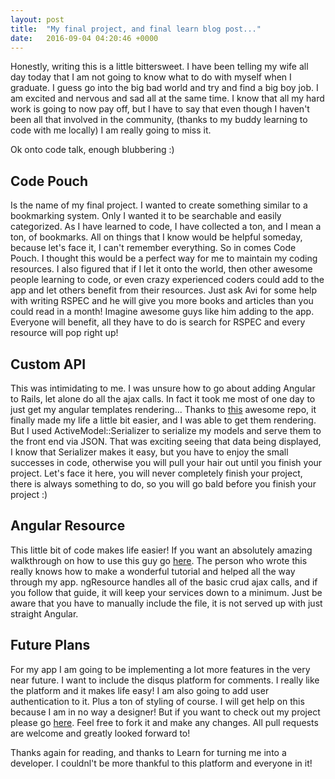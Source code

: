 ```yaml
---
layout: post
title:  "My final project, and final learn blog post..."
date:   2016-09-04 04:20:46 +0000
---
```



Honestly, writing this is a little bittersweet. I have been telling my wife all day today that I am not going to know what to do with myself when I graduate. I guess go into the big bad world and try and find a big boy job. I am excited and nervous and sad all at the same time. I know that all my hard work is going to now pay off, but I have to say that even though I haven't been all that involved in the community, (thanks to my buddy learning to code with me locally) I am really going to miss it. 

Ok onto code talk, enough blubbering :)

## Code Pouch
Is the name of my final project. I wanted to create something similar to a bookmarking system. Only I wanted it to be searchable and easily categorized. As I have learned to code, I have collected a ton, and I mean a ton, of bookmarks. All on things that I know would be helpful someday, because let's face it, I can't remember everything. So in comes Code Pouch. I thought this would be a perfect way for me to maintain my coding resources. I also figured that if I let it onto the world, then other awesome people learning to code, or even crazy experienced coders could add to the app and let others benefit from their resources. Just ask Avi for some help with writing RSPEC and he will give you more books and articles than you could read in a month! Imagine awesome guys like him adding to the app. Everyone will benefit, all they have to do is search for RSPEC and every resource will pop right up!

## Custom API
This was intimidating to me. I was unsure how to go about adding Angular to Rails, let alone do all the ajax calls. In fact it took me most of one day to just get my angular templates rendering... Thanks to [this](https://github.com/pitr/angular-rails-templates) awesome repo, it finally made my life a little bit easier, and I was able to get them rendering. But I used ActiveModel::Serializer to serialize my models and serve them to the front end via JSON. That was exciting seeing that data being displayed, I know that Serializer makes it easy, but you have to enjoy the small successes in code, otherwise you will pull your hair out until you finish your project. Let's face it here, you will never completely finish your project, there is always something to do, so you will go bald before you finish your project :)

## Angular Resource
This little bit of code makes life easier! If you want an absolutely amazing walkthrough on how to use this guy go [here](https://www.sitepoint.com/creating-crud-app-minutes-angulars-resource/). The person who wrote this really knows how to make a wonderful tutorial and helped all the way through my app. ngResource handles all of the basic crud ajax calls, and if you follow that guide, it will keep your services down to a minimum. Just be aware that you have to manually include the file, it is not served up with just straight Angular.

## Future Plans
For my app I am going to be implementing a lot more features in the very near future. I want to include the disqus platform for comments. I really like the platform and it makes life easy! I am also going to add user authentication to it. Plus a ton of styling of course. I will get help on this because I am in no way a designer! But if you want to check out my project please go [here](https://www.github.com/theRingleman/code_pouch). Feel free to fork it and make any changes. All pull requests are welcome and greatly looked forward to!

Thanks again for reading, and thanks to Learn for turning me into a developer. I couldnl't be more thankful to this platform and everyone in it!
